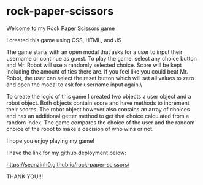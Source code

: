 # rock-paper-scissors

Welcome to my Rock Paper Scissors game

I created this game using CSS, HTML, and JS

The game starts with an open modal that asks for a user to input their username or continue as guest.
To play the game, select any choice button and Mr. Robot will use a randomly selected choice.
Score will be kept including the amount of ties there are. If you feel like you could beat Mr. Robot, the user can
select the reset button which will set all values to zero and open the modal to ask for username input again.\

To create the logic of this game I created two objects a user object and a robot object. Both objects contain score
and have methods to increment their scores. The robot object however also contains an array of choices and has an
additional getter method to get that choice calculated from a random index. The game compares the choice of the user and
the random choice of the robot to make a decision of who wins or not.

I hope you enjoy playing my game!

I have the link for my github deployment below:

https://seanzinh0.github.io/rock-paper-scissors/

THANK YOU!!!